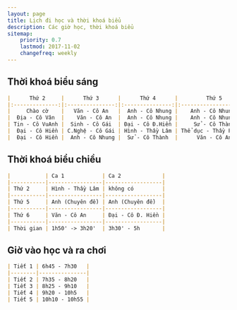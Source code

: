 ```yaml
---
layout: page
title: Lịch đi học và thời khoá biểu
description: Các giờ học, thời khoá biểu
sitemap:
    priority: 0.7
    lastmod: 2017-11-02
    changefreq: weekly
---
```

## Thời khoá biểu sáng 
```markdown
|      Thứ 2     |      Thứ 3      |      Thứ 4      |         Thứ 5        |         Thứ 6        |      Thứ 7     |
|:--------------:|:---------------:|:---------------:|:--------------------:|:--------------------:|:--------------:|
|     Chào cờ    |   Văn - Cô An   |  Anh - Cô Nhung |    Anh - Cô Nhung    |    Anh - Cô Nhung    | Tin - Cô VuAnh |
|  Địa - Cô Vân  |    Văn - Cô An  |  Anh - Cô Nhung |    Anh - Cô Nhung    | Thể dục - Thầy Phong | Lý - Thầy Tiến |
| Tin - Cô VuAnh |  Sinh - Cô Gái  | Đại - Cô Đ.Hiền |     Sử - Cô Thành    |      Văn - Cô An     |  Hoá - Cô Thảo |
|  Đại - Cô Hiền | C.Nghệ - Cô Gái | Hình - Thầy Lâm | Thể dục - Thầy Phong |    Lí - Thầy Tiến    |  Hoá - Cô Thảo |
|  Đại - Cô Hiền |  Anh - Cô Nhung |  Sử - Cô Thành  |      Văn - Cô An     |    GDCD - Cô Bình    |  Sinh hoạt lớp |

```
## Thời khoá biểu chiều
```markdown
|           | Ca 1            | Ca 2             |
|-----------|-----------------|------------------|
| Thứ 2     | Hình - Thầy Lâm | không có         |
|-----------|-----------------|------------------|
| Thứ 5     | Anh (Chuyên đề) | Anh (Chuyên đề)  |
|-----------|-----------------|------------------|
| Thứ 6     | Văn - Cô An     | Đại - Cô Đ. Hiền |
|-----------|-----------------|------------------|
| Thời gian | 1h50' -> 3h20'  | 3h30' - 5h       |
```
## Giờ vào học và ra chơi 
```markdown
| Tiết 1 | 6h45 - 7h30   |
|--------|---------------|
| Tiết 2 | 7h35 - 8h20   |
| Tiết 3 | 8h25 - 9h10   |
| Tiết 4 | 9h20 - 10h5   |
| Tiết 5 | 10h10 - 10h55 |
```
<!-- ## About our Site

<span class="image left"><img src="{{ "/images/pic04.jpg" | absolute_url }}" alt="" /></span>

Making steady content and conveying it well takes a great deal of research and, hence, time and exertion. Building a profound established comprehension of your target customer needs is critical as your principle objective ought to be to fulfill their requirements as awesome content. You should need to enhance their lives. Having significant content like this may not be simple by any methods. Be that as it may, in any case, it's a fundamental apparatus in the event that you expect to grow a fruitful and supportable business in the present web focused world.

Receiving the benefits of content is a certain something. Be that as it may, it's so substantially less demanding once you begin conveying all the more successfully. The profitable content thought isn't just about bragging your item's capacities and general worth or your organization's achievements. You should concentrate less on advertising how awesome your item is and rather concentrate on indicating how valuable it is. This is a client focused approach as it concentrates on their issues and your answer for them. Making yourself fundamental is critical.

### Content is Imortant
<div class="box">
  <p>
  In saying that, a one-measure fits-all approach won't do the trick with regards to content promoting. Rather, an emphasis on making remarkable, high caliber and totally genuine content that is engaging, helpful and fascinating for customers will get you the crown. From content, video and symbolism to infographics, studies, online courses and podcasts, whatever your favored content medium is, guarantee it is shareable and pertinent to your industry.
  </p>
</div>

<span class="image left"><img src="{{ "/images/pic05.jpg" | absolute_url }}" alt="" /></span>

On social media, we may share our own thoughts and advance our image notwithstanding spreading musings for different associations and affiliations. With such a critical number of associations with people and relationship on social media, our experience can be over-burden with a considerable measure of information. -->
